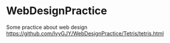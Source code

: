 # WebDesignPractice
Some practice about web design
https://github.com/IvyGJY/WebDesignPractice/Tetris/tetris.html

